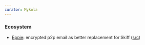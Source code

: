 ```yaml
---
curator: Mykola
---
```


### Ecosystem

* [Eppie](https://eppie.io/): encrypted p2p email as better replacement for Skiff ([src](https://bsky.app/profile/eppieapp.bsky.social))
